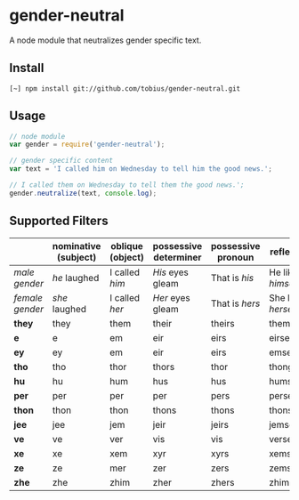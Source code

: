 
# gender-neutral

A node module that neutralizes gender specific text.

## Install

```shell
[~] npm install git://github.com/tobius/gender-neutral.git
```

## Usage

```javascript
// node module
var gender = require('gender-neutral');

// gender specific content
var text = 'I called him on Wednesday to tell him the good news.';

// I called them on Wednesday to tell them the good news.';
gender.neutralize(text, console.log);
```

## Supported Filters

&nbsp;          | nominative<br/>(subject) | oblique<br/>(object) | possessive<br/>determiner | possessive<br/>pronoun | reflexive
---             | ---           | ---               | ---               | ---               | ---
_male gender_   | _he_ laughed  | I called _him_    | _His_ eyes gleam  | That is _his_     | He likes _himself_
_female gender_ | _she_ laughed | I called _her_    | _Her_ eyes gleam  | That is _hers_    | She likes _herself_
__they__        | they      | them      | their         | theirs    | themself
__e__           | e         | em        | eir           | eirs      | eirself
__ey__          | ey        | em        | eir           | eirs      | emself
__tho__         | tho       | thor      | thors         | thor      | thongself
__hu__          | hu        | hum       | hus           | hus       | humself
__per__         | per       | per       | per           | pers      | perself
__thon__        | thon      | thon      | thons         | thons     | thonself
__jee__         | jee       | jem       | jeir          | jeirs     | jemself
__ve__          | ve        | ver       | vis           | vis       | verself
__xe__          | xe        | xem       | xyr           | xyrs      | xemself
__ze__          | ze        | mer       | zer           | zers      | zemself
__zhe__         | zhe       | zhim      | zher          | zhers     | zhimself

